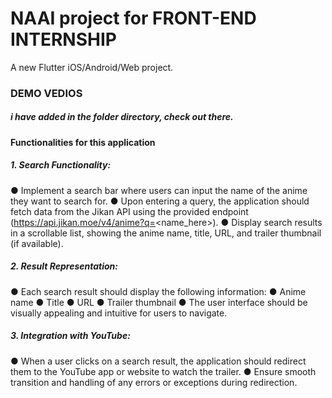 # NAAI project for FRONT-END INTERNSHIP

A new Flutter iOS/Android/Web project.

### DEMO VEDIOS

##### i have added in the folder directory, check out there.

#### Functionalities for this application

##### 1.	Search Functionality:
●	Implement a search bar where users can input the name of the anime they want to search for.
●	Upon entering a query, the application should fetch data from the Jikan API using the provided endpoint (https://api.jikan.moe/v4/anime?q=<name_here>).
●	Display search results in a scrollable list, showing the anime name, title, URL, and trailer thumbnail (if available).
##### 2.	Result Representation:
●	Each search result should display the following information:
●	Anime name
●	Title
●	URL
●	Trailer thumbnail
●	The user interface should be visually appealing and intuitive for users to navigate.
##### 3.	Integration with YouTube:
●	When a user clicks on a search result, the application should redirect them to the YouTube app or website to watch the trailer.
●	Ensure smooth transition and handling of any errors or exceptions during redirection.

